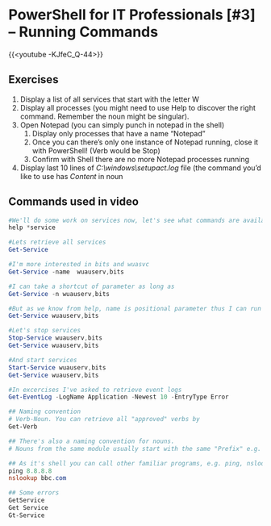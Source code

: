 # PowerShell for IT Professionals [#3] – Running Commands

{{<youtube -KJfeC_Q-44>}}

## Exercises

  1. Display a list of all services that start with the letter W
  2. Display all processes (you might need to use Help to discover the right command. Remember the noun might be singular).
  3. Open Notepad (you can simply punch in notepad in the shell)
      1. Display only processes that have a name &#8220;Notepad&#8221;
      2. Once you can there&#8217;s only one instance of Notepad running, close it with PowerShell! (Verb would be Stop)
      3. Confirm with Shell there are no more Notepad processes running
  4. Display last 10 lines of _C:\windows\setupact.log_ file (the command you&#8217;d like to use has _Content_ in noun

## Commands used in video

```powershell
#We'll do some work on services now, let's see what commands are available
help *service

#Lets retrieve all services
Get-Service

#I'm more interested in bits and wuasvc
Get-Service -name  wuauserv,bits

#I can take a shortcut of parameter as long as 
Get-Service -n wuauserv,bits

#But as we know from help, name is positional parameter thus I can run same command as...
Get-Service wuauserv,bits

#Let's stop services
Stop-Service wuauserv,bits
Get-Service wuauserv,bits

#And start services
Start-Service wuauserv,bits
Get-Service wuauserv,bits

#In excercises I've asked to retrieve event logs
Get-EventLog -LogName Application -Newest 10 -EntryType Error

## Naming convention
# Verb-Noun. You can retrieve all "approved" verbs by
Get-Verb

## There's also a naming convention for nouns.
# Nouns from the same module usually start with the same "Prefix" e.g. Active Directory cmdlets start with AD

## As it's shell you can call other familiar programs, e.g. ping, nslookup etc
ping 8.8.8.8
nslookup bbc.com

## Some errors
GetService
Get Service
Gt-Service
```
